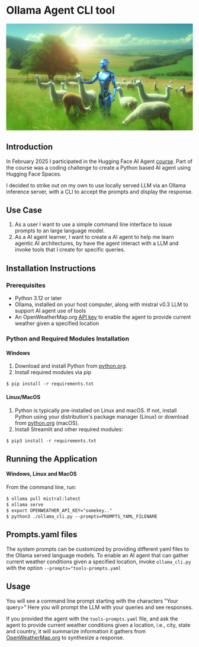 # Ollama Agent CLI tool

![Llama Shepherd](./images/robot-shepherd-flock-of-llamas.jpg "Source: Dall-E 3: Image of a AI robot, typing at a computer")

## Introduction
In February 2025 I participated in the Hugging Face AI Agent [course](./images/hugging_face_ai_agent_certificate_Feb_2025.jpg "Hugging Face AI Agent certificate of completion issued to Chris Vitalos February 2025"). Part of the course was a coding challenge to create a Python based AI agent using Hugging Face Spaces. 

I decided to strike out on my own to use locally served LLM via an Ollama inference server, with a CLI to accept the prompts and display the response.

## Use Case
1. As a user I want to use a simple command line interface to issue prompts to an large language model.
2. As a AI agent learner, I want to create a AI agent to help me learn agentic AI architectures, by have the agent interact with a LLM and invoke tools that I create for specific queries.

## Installation Instructions
### Prerequisites
- Python 3.12 or later
- Ollama, installed on your host computer, along with mistral v0.3 LLM to support AI agent use of tools
- An OpenWeatherMap.org [API key](https://home.openweathermap.org/api_keys) to enable the agent to provide current weather given a specified location
### Python and Required Modules Installation
#### Windows
1. Download and install Python from [python.org](https://www.python.org/downloads/windows/).
2. Install required modules via pip
```
$ pip install -r requirements.txt
```
#### Linux/MacOS
1. Python is typically pre-installed on Linux and macOS. If not, install Python using your distribution's package manager (Linux) or download from [python.org](https://www.python.org/downloads/macos/) (macOS).
2. Install Streamlit and other required modules:
```
$ pip3 install -r requirements.txt
```
## Running the Application
#### Windows, Linux and MacOS
From the command line, run:
```
$ ollama pull mistral:latest
$ ollama serve
$ export OPENWEATHER_API_KEY="somekey.."
$ python3 ./ollama_cli.py --prompts=PROMPTS_YAML_FILENAME
```
## Prompts.yaml files

The system prompts can be customized by providing different yaml files to the Ollama served language models. To enable an AI agent that can gather current weather conditions given a specified location, invoke `ollama_cli.py` with the option `--prompts="tools-prompts.yaml`

## Usage

You will see a command line prompt starting with the characters "Your query>"  Here you will prompt the LLM with your queries and see responses.  

If you provided the agent with the `tools-prompts.yaml` file, and ask the agent to provide current weather conditions given a location, i.e., city, state and country, it will summarize information it gathers from [OpenWeatherMap.org](https://openweathermap.org) to synthesize a response.
